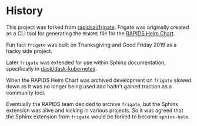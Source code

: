 # History

This project was forked from [rapidsai/frigate](https://github.com/rapidsai/frigate). Frigate was originally created as a CLI tool for generating the `README` file for the [RAPIDS Helm Chart](https://github.com/rapidsai/helm-chart).

Fun fact `frigate` was built on Thanksgiving and Good Friday 2019 as a hacky side project.

Later `frigate` was extended for use within Sphinx documentation, specifically in [dask/dask-kubernetes](https://github.com/dask/dask-kubernetes).

When the RAPIDS Helm Chart was archived development on `frigate` slowed down as it was no longer being used and hadn't gained traction as a community tool. 

Eventually the RAPIDS team decided to archive `frigate`, but the Sphinx extension was alive and kicking in various projects. So it was agreed that the Sphinx extension from `frigate` would be forked to become `sphinx-helm`.
